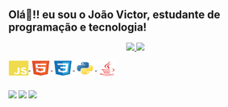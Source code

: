 ## Olá👋!! eu sou o João Victor, estudante de programação e tecnologia!
<div align="center">
  <a href="https://github.com/joaocalca">
  <img height="150em" src="https://github-readme-stats.vercel.app/api?username=joaocalca&show_icons=true&theme=dark&include_all_commits=true&count_private=true"/>
  <img height="150em" src="https://github-readme-stats.vercel.app/api/top-langs/?username=joaocalca&layout=compact&langs_count=5&theme=dark"/>
</div>
<div style="display: inline_block"><br>
  <img align="center" alt="Joao-Js" height="30" width="40" src="https://raw.githubusercontent.com/devicons/devicon/master/icons/javascript/javascript-plain.svg">
  <img align="center" alt="Joao-HTML" height="30" width="40" src="https://raw.githubusercontent.com/devicons/devicon/master/icons/html5/html5-original.svg">
  <img align="center" alt="Joao-CSS" height="30" width="40" src="https://raw.githubusercontent.com/devicons/devicon/master/icons/css3/css3-original.svg">
  <img align="center" alt="Joao-Python" height="30" width="40" src="https://raw.githubusercontent.com/devicons/devicon/master/icons/python/python-original.svg">
  <img align="center" alt="Joao-JAVA" height="30" width="40" src="https://raw.githubusercontent.com/devicons/devicon/master/icons/java/java-plain.svg">
</div>
  
  ##
 
<div> 
  <a href="https://instagram.com/coe_jaum" target="_blank"><img src="https://img.shields.io/badge/-Instagram-%23E45555?style=for-the-badge&logo=instagram&logoColor=white" target="_blank"></a>
  <a href = "mailto:jvcalca@gmail.com"><img src="https://img.shields.io/badge/-Gmail-%23333?style=for-the-badge&logo=gmail&logoColor=white" target="_blank"></a>
  <a href="https://www.linkedin.com/in/joao-victor-calça-7063461b4" target="_blank"><img src="https://img.shields.io/badge/-LinkedIn-%230077B5?style=for-the-badge&logo=linkedin&logoColor=white" target="_blank"></a> 
 
</div>
